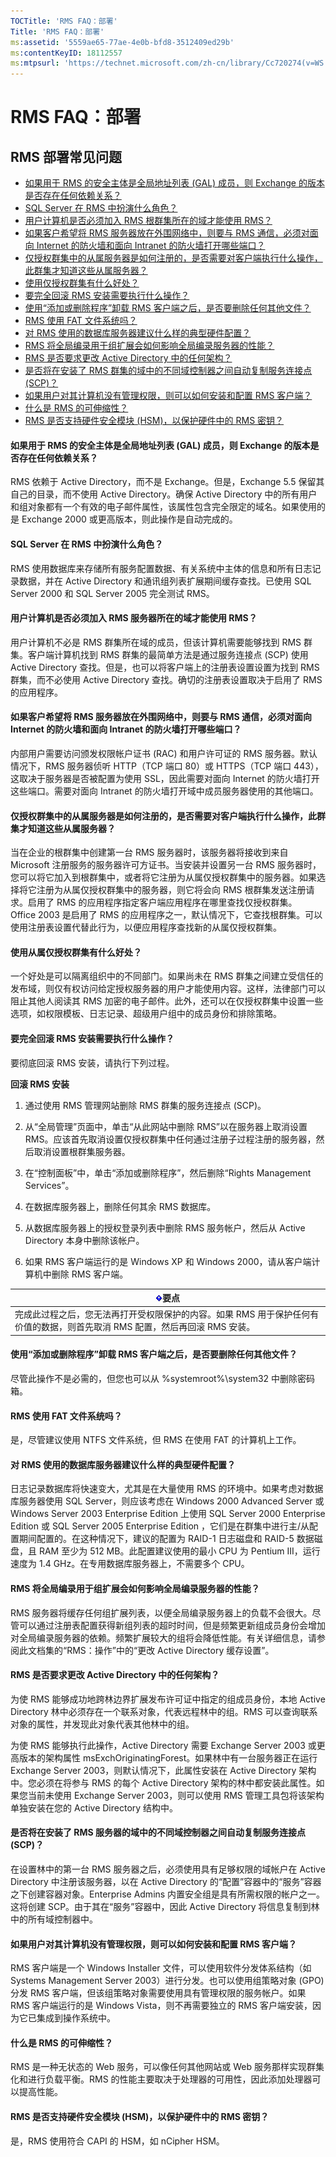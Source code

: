 ```yaml
---
TOCTitle: 'RMS FAQ：部署'
Title: 'RMS FAQ：部署'
ms:assetid: '5559ae65-77ae-4e0b-bfd8-3512409ed29b'
ms:contentKeyID: 18112557
ms:mtpsurl: 'https://technet.microsoft.com/zh-cn/library/Cc720274(v=WS.10)'
---
```


RMS FAQ：部署
=============

RMS 部署常见问题
----------------

-   [如果用于 RMS 的安全主体是全局地址列表 (GAL) 成员，则 Exchange 的版本是否存在任何依赖关系？](#bkmk_20)
-   [SQL Server 在 RMS 中扮演什么角色？](#bkmk_21)
-   [用户计算机是否必须加入 RMS 根群集所在的域才能使用 RMS？](#bkmk_22)
-   [如果客户希望将 RMS 服务器放在外围网络中，则要与 RMS 通信，必须对面向 Internet 的防火墙和面向 Intranet 的防火墙打开哪些端口？](#bkmk_23)
-   [仅授权群集中的从属服务器是如何注册的，是否需要对客户端执行什么操作，此群集才知道这些从属服务器？](#bkmk_24)
-   [使用仅授权群集有什么好处？](#bkmk_25)
-   [要完全回滚 RMS 安装需要执行什么操作？](#bkmk_26)
-   [使用“添加或删除程序”卸载 RMS 客户端之后，是否要删除任何其他文件？](#bkmk_27)
-   [RMS 使用 FAT 文件系统吗？](#bkmk_28)
-   [对 RMS 使用的数据库服务器建议什么样的典型硬件配置？](#bkmk_29)
-   [RMS 将全局编录用于组扩展会如何影响全局编录服务器的性能？](#bkmk_30)
-   [RMS 是否要求更改 Active Directory 中的任何架构？](#bkmk_31)
-   [是否将在安装了 RMS 群集的域中的不同域控制器之间自动复制服务连接点 (SCP)？](#bkmk_32)
-   [如果用户对其计算机没有管理权限，则可以如何安装和配置 RMS 客户端？](#bkmk_33)
-   [什么是 RMS 的可伸缩性？](#bkmk_35)
-   [RMS 是否支持硬件安全模块 (HSM)，以保护硬件中的 RMS 密钥？](#bkmk_36)

<span id="BKMK_20"></span>
#### 如果用于 RMS 的安全主体是全局地址列表 (GAL) 成员，则 Exchange 的版本是否存在任何依赖关系？

RMS 依赖于 Active Directory，而不是 Exchange。但是，Exchange 5.5 保留其自己的目录，而不使用 Active Directory。确保 Active Directory 中的所有用户和组对象都有一个有效的电子邮件属性，该属性包含完全限定的域名。如果使用的是 Exchange 2000 或更高版本，则此操作是自动完成的。

<span id="BKMK_21"></span>
#### SQL Server 在 RMS 中扮演什么角色？

RMS 使用数据库来存储所有服务配置数据、有关系统中主体的信息和所有日志记录数据，并在 Active Directory 和通讯组列表扩展期间缓存查找。已使用 SQL Server 2000 和 SQL Server 2005 完全测试 RMS。

<span id="BKMK_22"></span>
#### 用户计算机是否必须加入 RMS 服务器所在的域才能使用 RMS？

用户计算机不必是 RMS 群集所在域的成员，但该计算机需要能够找到 RMS 群集。客户端计算机找到 RMS 群集的最简单方法是通过服务连接点 (SCP) 使用 Active Directory 查找。但是，也可以将客户端上的注册表设置设置为找到 RMS 群集，而不必使用 Active Directory 查找。确切的注册表设置取决于启用了 RMS 的应用程序。

<span id="BKMK_23"></span>
#### 如果客户希望将 RMS 服务器放在外围网络中，则要与 RMS 通信，必须对面向 Internet 的防火墙和面向 Intranet 的防火墙打开哪些端口？

内部用户需要访问颁发权限帐户证书 (RAC) 和用户许可证的 RMS 服务器。默认情况下，RMS 服务器侦听 HTTP（TCP 端口 80）或 HTTPS（TCP 端口 443），这取决于服务器是否被配置为使用 SSL，因此需要对面向 Internet 的防火墙打开这些端口。需要对面向 Intranet 的防火墙打开域中成员服务器使用的其他端口。

<span id="BKMK_24"></span>
#### 仅授权群集中的从属服务器是如何注册的，是否需要对客户端执行什么操作，此群集才知道这些从属服务器？

当在企业的根群集中创建第一台 RMS 服务器时，该服务器将接收到来自 Microsoft 注册服务的服务器许可方证书。当安装并设置另一台 RMS 服务器时，您可以将它加入到根群集中，或者将它注册为从属仅授权群集中的服务器。如果选择将它注册为从属仅授权群集中的服务器，则它将会向 RMS 根群集发送注册请求。启用了 RMS 的应用程序指定客户端应用程序在哪里查找仅授权群集。Office 2003 是启用了 RMS 的应用程序之一，默认情况下，它查找根群集。可以使用注册表设置代替此行为，以便应用程序查找新的从属仅授权群集。

<span id="BKMK_25"></span>
#### 使用从属仅授权群集有什么好处？

一个好处是可以隔离组织中的不同部门。如果尚未在 RMS 群集之间建立受信任的发布域，则仅有权访问给定授权服务器的用户才能使用内容。这样，法律部门可以阻止其他人阅读其 RMS 加密的电子邮件。此外，还可以在仅授权群集中设置一些选项，如权限模板、日志记录、超级用户组中的成员身份和排除策略。

<span id="BKMK_26"></span>
#### 要完全回滚 RMS 安装需要执行什么操作？

要彻底回滚 RMS 安装，请执行下列过程。

**回滚 RMS 安装**
1.  通过使用 RMS 管理网站删除 RMS 群集的服务连接点 (SCP)。

2.  从“全局管理”页面中，单击“从此网站中删除 RMS”以在服务器上取消设置 RMS。应该首先取消设置仅授权群集中任何通过注册子过程注册的服务器，然后取消设置根群集服务器。

3.  在“控制面板”中，单击“添加或删除程序”，然后删除“Rights Management Services”。

4.  在数据库服务器上，删除任何其余 RMS 数据库。

5.  从数据库服务器上的授权登录列表中删除 RMS 服务帐户，然后从 Active Directory 本身中删除该帐户。

6.  如果 RMS 客户端运行的是 Windows XP 和 Windows 2000，请从客户端计算机中删除 RMS 客户端。

| ![](images/Cc720274.Important(WS.10).gif)要点                                                  |
|-----------------------------------------------------------------------------------------------------------------------------|
| 完成此过程之后，您无法再打开受权限保护的内容。如果 RMS 用于保护任何有价值的数据，则首先取消 RMS 配置，然后再回滚 RMS 安装。 |

<span id="BKMK_27"></span>
#### 使用“添加或删除程序”卸载 RMS 客户端之后，是否要删除任何其他文件？

尽管此操作不是必需的，但您也可以从 %systemroot%\\system32 中删除密码箱。

<span id="BKMK_28"></span>
#### RMS 使用 FAT 文件系统吗？

是，尽管建议使用 NTFS 文件系统，但 RMS 在使用 FAT 的计算机上工作。

<span id="BKMK_29"></span>
#### 对 RMS 使用的数据库服务器建议什么样的典型硬件配置？

日志记录数据库将快速变大，尤其是在大量使用 RMS 的环境中。如果考虑对数据库服务器使用 SQL Server，则应该考虑在 Windows 2000 Advanced Server 或 Windows Server 2003 Enterprise Edition 上使用 SQL Server 2000 Enterprise Edition 或 SQL Server 2005 Enterprise Edition ，它们是在群集中进行主/从配置期间配置的。在这种情况下，建议的配置为 RAID-1 日志磁盘和 RAID-5 数据磁盘，且 RAM 至少为 512 MB。此配置建议使用的最小 CPU 为 Pentium III，运行速度为 1.4 GHz。在专用数据库服务器上，不需要多个 CPU。

<span id="BKMK_30"></span>
#### RMS 将全局编录用于组扩展会如何影响全局编录服务器的性能？

RMS 服务器将缓存任何组扩展列表，以便全局编录服务器上的负载不会很大。尽管可以通过注册表配置获得新组列表的超时时间，但是频繁更新组成员身份会增加对全局编录服务器的依赖。频繁扩展较大的组将会降低性能。有关详细信息，请参阅此文档集的“RMS：操作”中的“更改 Active Directory 缓存设置”。

<span id="BKMK_31"></span>
#### RMS 是否要求更改 Active Directory 中的任何架构？

为使 RMS 能够成功地跨林边界扩展发布许可证中指定的组成员身份，本地 Active Directory 林中必须存在一个联系对象，代表远程林中的组。RMS 可以查询联系对象的属性，并发现此对象代表其他林中的组。

为使 RMS 能够执行此操作，Active Directory 需要 Exchange Server 2003 或更高版本的架构属性 msExchOriginatingForest。如果林中有一台服务器正在运行 Exchange Server 2003，则默认情况下，此属性安装在 Active Directory 架构中。您必须在将参与 RMS 的每个 Active Directory 架构的林中都安装此属性。如果您当前未使用 Exchange Server 2003，则可以使用 RMS 管理工具包将该架构单独安装在您的 Active Directory 结构中。

<span id="BKMK_32"></span>
#### 是否将在安装了 RMS 服务器的域中的不同域控制器之间自动复制服务连接点 (SCP)？

在设置林中的第一台 RMS 服务器之后，必须使用具有足够权限的域帐户在 Active Directory 中注册该服务器，以在 Active Directory 的“配置”容器中的“服务”容器之下创建容器对象。Enterprise Admins 内置安全组是具有所需权限的帐户之一。这将创建 SCP。由于其在“服务”容器中，因此 Active Directory 将信息复制到林中的所有域控制器中。

<span id="BKMK_33"></span>
#### 如果用户对其计算机没有管理权限，则可以如何安装和配置 RMS 客户端？

RMS 客户端是一个 Windows Installer 文件，可以使用软件分发体系结构（如 Systems Management Server 2003）进行分发。也可以使用组策略对象 (GPO) 分发 RMS 客户端，但该组策略对象需要使用具有管理权限的服务帐户。如果 RMS 客户端运行的是 Windows Vista，则不再需要独立的 RMS 客户端安装，因为它已集成到操作系统中。

<span id="BKMK_35"></span>
#### 什么是 RMS 的可伸缩性？

RMS 是一种无状态的 Web 服务，可以像任何其他网站或 Web 服务那样实现群集化和进行负载平衡。RMS 的性能主要取决于处理器的可用性，因此添加处理器可以提高性能。

<span id="BKMK_36"></span>
#### RMS 是否支持硬件安全模块 (HSM)，以保护硬件中的 RMS 密钥？

是，RMS 使用符合 CAPI 的 HSM，如 nCipher HSM。
